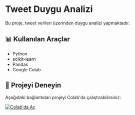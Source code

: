 # Tweet Duygu Analizi

Bu proje, tweet verileri üzerinden duygu analizi yapmaktadır.

## 📊 Kullanılan Araçlar
- Python
- scikit-learn
- Pandas
- Google Colab

## 🚀 Projeyi Deneyin

Aşağıdaki bağlantıdan projeyi Colab'da çalıştırabilirsiniz:

[![Colab'da Aç](https://colab.research.google.com/assets/colab-badge.svg)](https://colab.research.google.com/github/Dilara-Karacayli/Tweet-Duygu-Analizi/blob/main/Tweet-Duygu-Analizi.ipynb)
